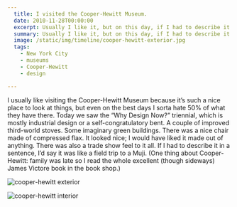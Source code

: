 ```yaml
---
  title: I visited the Cooper-Hewitt Museum.
  date: 2010-11-28T00:00:00
  excerpt: Usually I like it, but on this day, if I had to describe it in a sentence, I’d say it was like a field trip to a Muji.
  summary: Usually I like it, but on this day, if I had to describe it in a sentence, I’d say it was like a field trip to a Muji.
  image: /static/img/timeline/cooper-hewitt-exterior.jpg
  tags:
    - New York City
    - museums
    - Cooper-Hewitt
    - design

---
```


I usually like visiting the Cooper-Hewitt Museum because it’s such a nice place to look at things, but even on the best days I sorta hate 50% of what they have there.
Today we saw the “Why Design Now?” triennial, which is mostly industrial design or a self-congratulatory bent.
A couple of improved third-world stoves. Some imaginary green buildings.  There was a nice chair made of compressed flax. It looked nice; I would have liked it made out of anything.
There was also a trade show feel to it all. If I had to describe it in a sentence, I’d say it was like a field trip to a Muji.
(One thing about Cooper-Hewitt: family was late so I read the whole excellent (though sideways) James Victore book in the book shop.)


![cooper-hewitt exterior](/static/img/timeline/cooper-hewitt-exterior.jpg)

![cooper-hewitt interior](/static/img/timeline/cooper-hewitt-interior.jpg)

  